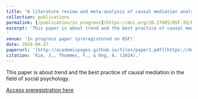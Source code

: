 ```yaml
---
title: "A literature review and meta-analysis of causal mediation analysis in social psychology"
collection: publications
permalink: [/publication/in progress](https://doi.org/10.17605/OSF.IO/DTK4H)
excerpt: 'This paper is about trend and the best practice of causal mediation in the field of social psychology. 
'
venue: 'In progress paper (preregistered on OSF)'
date: 2024-06-27
paperurl: '[http://academicpages.github.io/files/paper1.pdf](https://doi.org/10.17605/OSF.IO/DTK4H)'
citation: 'Kim, J,, Thommes, F., & Ong, A. (2024).'
---
```

This paper is about trend and the best practice of causal mediation in the field of social psychology. 

[Access preregistration here]([http://academicpages.github.io/files/paper1.pdf](https://doi.org/10.17605/OSF.IO/DTK4H))

